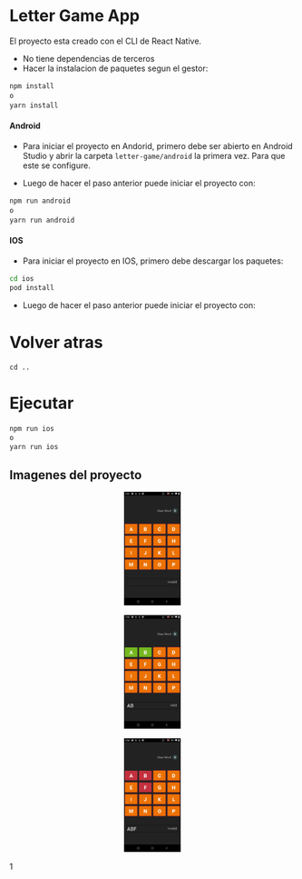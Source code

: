 # Letter Game App

El proyecto esta creado con el CLI de React Native.

- No tiene dependencias de terceros
- Hacer la instalacion de paquetes segun el gestor:

```sh
npm install
o
yarn install 
```

#### Android 
- Para iniciar el proyecto en Andorid, primero debe ser abierto en Android Studio y abrir la carpeta `letter-game/android` la primera vez. Para que este se configure.

- Luego de hacer el paso anterior puede iniciar el proyecto con:

```sh
npm run android
o
yarn run android 
```

#### IOS
- Para iniciar el proyecto en IOS, primero debe descargar los paquetes:
```sh
cd ios
pod install
```

- Luego de hacer el paso anterior puede iniciar el proyecto con:

# Volver atras

```
cd ..    
```

# Ejecutar

```
npm run ios
o
yarn run ios
```



## Imagenes del proyecto

<p align="center">
<img src="./resources/screenshots/home.png" width="100" alt="home screenshot"  >
</p>
 
<p align="center">
<img src="./resources/screenshots/good-select.png" width="100" alt="good select  screenshot"  >
</p>
 
<p align="center">
<img src="./resources/screenshots/bad-select.png" width="100" alt="bad select  screenshot"  >
</p>
 1